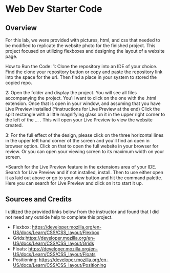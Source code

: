 # Web Dev Starter Code

## Overview

For this lab, we were provided with pictures, html, and css that needed to be modified to replicate the website photo for the finished project. This project focused on utilizing flexboxes and designing the layout of a website page. 

How to Run the Code:
1: Clone the repository into an IDE of your choice. Find the clone your repository button or copy and paste the repository link into the space for the url. Then find a place in your system to stored the copied repo. 

2: Open the folder and display the project. You will see all files accompanying the project. You'll want to click on the one with the .html extension. Once that is open in your window, and assuming that you have Live Preview installed (*instructions for Live Preview at the end) Click the split rectangle with a little magnifying glass on it in the upper right corner to the left of the ... . This will open your Live Preview to view the website created.

3: For the full effect of the design, please click on the three horizontal lines in the upper left hand corner of the screen and you'll find an open in browser option. Click on that to open the full website in your browser for review. Or you can open your viewing screen to its maximum width on your screen.

*Search for the Live Preview feature in the extensions area of your IDE. Search for Live Preview and if not installed, install. Then to use either open it as laid out above or go to your view button and hit the command palette. Here you can search for Live Preview and click on it to start it up.

## Sources and Credits

I utilized the provided links below from the instructor and found that I did not need any outside help to complete this project.

- Flexbox: https://developer.mozilla.org/en-US/docs/Learn/CSS/CSS_layout/Flexbox
- Grids:https://developer.mozilla.org/en-US/docs/Learn/CSS/CSS_layout/Grids
- Floats: https://developer.mozilla.org/en-US/docs/Learn/CSS/CSS_layout/Floats
- Positioning: https://developer.mozilla.org/en-US/docs/Learn/CSS/CSS_layout/Positioning
